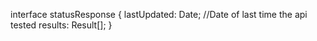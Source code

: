 interface statusResponse {
  lastUpdated: Date; //Date of last time the api tested
  results: Result[];
}